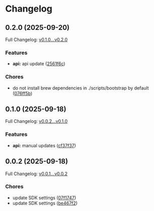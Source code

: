 # Changelog

## 0.2.0 (2025-09-20)

Full Changelog: [v0.1.0...v0.2.0](https://github.com/Alchemyst-ai/alchemyst-sdk-python/compare/v0.1.0...v0.2.0)

### Features

* **api:** api update ([2561f6c](https://github.com/Alchemyst-ai/alchemyst-sdk-python/commit/2561f6c5d35bfa474858bab7ee03999c765bc7d6))


### Chores

* do not install brew dependencies in ./scripts/bootstrap by default ([076ff5b](https://github.com/Alchemyst-ai/alchemyst-sdk-python/commit/076ff5bb3bd43bd7c998a64fc5e7395eaaabdb27))

## 0.1.0 (2025-09-18)

Full Changelog: [v0.0.2...v0.1.0](https://github.com/Alchemyst-ai/alchemyst-sdk-python/compare/v0.0.2...v0.1.0)

### Features

* **api:** manual updates ([cf37f37](https://github.com/Alchemyst-ai/alchemyst-sdk-python/commit/cf37f371698f25907a245a5db5dfd2663e1e4451))

## 0.0.2 (2025-09-18)

Full Changelog: [v0.0.1...v0.0.2](https://github.com/Alchemyst-ai/alchemyst-sdk-python/compare/v0.0.1...v0.0.2)

### Chores

* update SDK settings ([07f1747](https://github.com/Alchemyst-ai/alchemyst-sdk-python/commit/07f1747979ce926f286592beca52748afdd79a11))
* update SDK settings ([be467f2](https://github.com/Alchemyst-ai/alchemyst-sdk-python/commit/be467f232ee161643d1a9ad804161598900d56ff))
